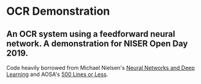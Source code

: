 # OCR Demonstration
An OCR system using a feedforward neural network. A demonstration for NISER
Open Day 2019.
----

Code heavily borrowed from Michael Nielsen's [Neural Networks and Deep
Learning](https://github.com/mnielsen/neural-networks-and-deep-learning) and
AOSA's [500 Lines or Less](https://github.com/aosabook/500lines).

